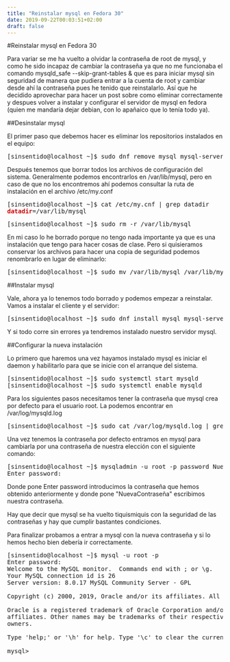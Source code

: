 ```yaml
---
title: "Reinstalar mysql en Fedora 30"
date: 2019-09-22T00:03:51+02:00
draft: false
---
```

#Reinstalar mysql en Fedora 30

Para variar se me ha vuelto a olvidar la contraseña de root de mysql, y como he sido incapaz de cambiar la contraseña ya que no me funcionaba el comando mysqld_safe --skip-grant-tables & que es para iniciar mysql sin seguridad de manera que pudiera entrar a la cuenta de root y cambiar desde ahí la contraseña pues he tenido que reinstalarlo. Así que he decidido aprovechar para hacer un post sobre como eliminar correctamente y despues volver a instalar y configurar el servidor de mysql en fedora (quien me mandaría dejar debian, con lo apañaico que lo tenía todo ya).

##Desinstalar mysql

El primer paso que debemos hacer es eliminar los repositorios instalados en el equipo:

<pre>[sinsentido@localhost ~]$ sudo dnf remove mysql mysql-server
</pre>

Después tenemos que borrar todos los archivos de configuración del sistema. Generalmente podemos encontrarlos en /var/lib/mysql, pero en caso de que no los encontremos ahí podemos consultar la ruta de instalación en el archivo /etc/my.conf

<pre>[sinsentido@localhost ~]$ cat /etc/my.cnf | grep datadir
<font color="#CC0000"><b>datadir</b></font>=/var/lib/mysql
</pre>

<pre>[sinsentido@localhost ~]$ sudo rm -r /var/lib/mysql
</pre>

En mi caso lo he borrado porque no tengo nada importante ya que es una instalación que tengo para hacer cosas de clase. Pero si quisieramos conservar los archivos para hacer una copia de seguridad podemos renombrarlo en lugar de eliminarlo: 

<pre>[sinsentido@localhost ~]$ sudo mv /var/lib/mysql /var/lib/mysql_backup
</pre>

##Instalar mysql

Vale, ahora ya lo tenemos todo borrado y podemos empezar a reinstalar. Vamos a instalar el cliente y el servidor:

<pre>[sinsentido@localhost ~]$ sudo dnf install mysql mysql-server
</pre>

Y si todo corre sin errores ya tendremos instalado nuestro servidor mysql. 

##Configurar la nueva instalación

Lo primero que haremos una vez hayamos instalado mysql es iniciar el daemon y habilitarlo para que se inicie con el arranque del sistema.

<pre>[sinsentido@localhost ~]$ sudo systemctl start mysqld
[sinsentido@localhost ~]$ sudo systemctl enable mysqld
</pre>

Para los siguientes pasos necesitamos tener la contraseña que mysql crea por defecto para el usuario root. La podemos encontrar en /var/log/mysqld.log

<pre>[sinsentido@localhost ~]$ sudo cat /var/log/mysqld.log | grep password
</pre>

Una vez tenemos la contraseña por defecto entramos en mysql para cambiarla por una contraseña de nuestra elección con el siguiente comando:

<pre>[sinsentido@localhost ~]$ mysqladmin -u root -p password NuevaContraseña
Enter password: </pre>

Donde pone Enter password introducimos la contraseña que hemos obtenido anteriormente y donde pone "NuevaContraseña" escribimos nuestra contraseña. 

Hay que decir que mysql se ha vuelto tiquismiquis con la seguridad de las contraseñas y hay que cumplir bastantes condiciones.

Para finalizar probamos a entrar a mysql con la nueva contraseña y si lo hemos hecho bien debería ir correctamente.

<pre>[sinsentido@localhost ~]$ mysql -u root -p
Enter password: 
Welcome to the MySQL monitor.  Commands end with ; or \g.
Your MySQL connection id is 26
Server version: 8.0.17 MySQL Community Server - GPL

Copyright (c) 2000, 2019, Oracle and/or its affiliates. All rights reserved.

Oracle is a registered trademark of Oracle Corporation and/or its
affiliates. Other names may be trademarks of their respective
owners.

Type &apos;help;&apos; or &apos;\h&apos; for help. Type &apos;\c&apos; to clear the current input statement.

mysql&gt; 
</pre>





